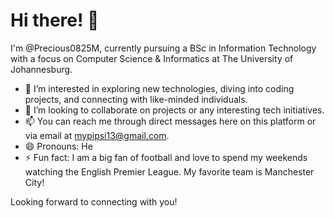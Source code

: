 # Hi there! 👋

I'm @Precious0825M, currently pursuing a BSc in Information Technology with a focus on Computer Science & Informatics at The University of Johannesburg.

- 👀 I’m interested in exploring new technologies, diving into coding projects, and connecting with like-minded individuals.
- 💞️ I’m looking to collaborate on projects or any interesting tech initiatives.
- 📫 You can reach me through direct messages here on this platform or via email at mypipsi13@gmail.com.
- 😄 Pronouns: He
- ⚡ Fun fact: I am a big fan of football and love to spend my weekends watching the English Premier League. My favorite team is Manchester City!

Looking forward to connecting with you!

<!---
Precious0825M/Precious0825M is a ✨ special ✨ repository because its `README.md` (this file) appears on your GitHub profile.
You can click the Preview link to take a look at your changes.
--->
